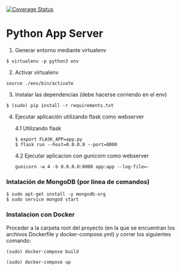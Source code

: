 [![Coverage Status](https://coveralls.io/repos/github/nicotruk/python-server/badge.svg?branch=Coverage)](https://coveralls.io/github/nicotruk/python-server?branch=Coverage)

# Python App Server

1. Generar entorno mediante virtualenv
```
$ virtualenv -p python3 env
```
2. Activar virtualenv
```
source ./env/bin/activate
```
3. Instalar las dependencias (debe hacerse corriendo en el env)
```
$ (sudo) pip install -r requirements.txt
```
4. Ejecutar aplicación utilizando flask como webserver

    4.1 Utilizando flask
    ```
    $ export FLASK_APP=app.py
    $ flask run --host=0.0.0.0 --port=8000
    ```
    4.2 Ejecutar aplicacion con gunicorn como webserver
    ```
    gunicorn -w 4 -b 0.0.0.0:8000 app:app --log-file=-
    ```

### Intalación de MongoDB (por línea de comandos)

```
$ sudo apt-get install -y mongodb-org
$ sudo service mongod start
```

### Instalacion con Docker

Proceder a la carpeta root del proyecto (en la que se encuentran los archivos Dockerfile y docker-compose.yml) y correr los siguientes comando:

```
(sudo) docker-compose build
```

```
(sudo) docker-compose up
```